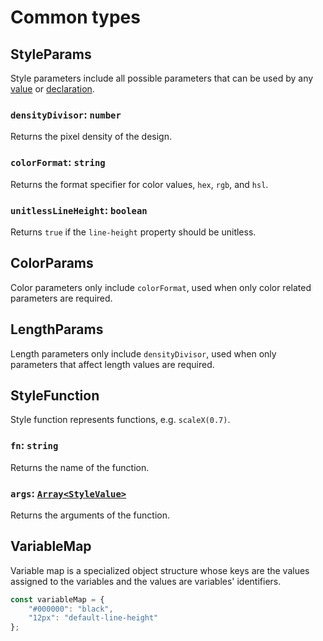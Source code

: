 # Common types

## StyleParams

Style parameters include all possible parameters that can be used by any [value](./values.md) or [declaration](./declarations.md).

### `densityDivisor`: `number`
Returns the pixel density of the design.

### `colorFormat`: `string`
Returns the format specifier for color values, `hex`, `rgb`, and `hsl`.

### `unitlessLineHeight`: `boolean`
Returns `true` if the `line-height` property should be unitless.

## ColorParams

Color parameters only include `colorFormat`, used when only color related parameters are required.

## LengthParams

Length parameters only include `densityDivisor`, used when only parameters that affect length values are required.

## StyleFunction

Style function represents functions, e.g. `scaleX(0.7)`.

### `fn`: `string`
Returns the name of the function.

### `args`: [`Array<StyleValue>`](./values.md#stylevalue)
Returns the arguments of the function.

## VariableMap

Variable map is a specialized object structure whose keys are the values assigned to the variables and the values are variables' identifiers.

```js
const variableMap = {
    "#000000": "black",
    "12px": "default-line-height"
};
```
